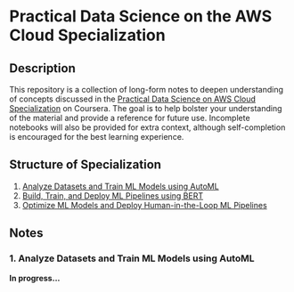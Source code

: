 # Practical Data Science on the AWS Cloud Specialization

## Description

This repository is a collection of long-form notes to deepen understanding of concepts discussed in the [Practical Data Science on AWS Cloud Specialization](https://www.coursera.org/specializations/practical-data-science) on Coursera. The goal is to help bolster your understanding of the material and provide a reference for future use. Incomplete notebooks will also be provided for extra context, although self-completion is encouraged for the best learning experience.

## Structure of Specialization

1. [Analyze Datasets and Train ML Models using AutoML](https://www.coursera.org/learn/automl-datasets-ml-models?specialization=practical-data-science)
2. [Build, Train, and Deploy ML Pipelines using BERT](https://www.coursera.org/learn/ml-pipelines-bert?specialization=practical-data-science)
3. [Optimize ML Models and Deploy Human-in-the-Loop ML Pipelines](https://www.coursera.org/learn/ml-models-human-in-the-loop-pipelines?specialization=practical-data-science)

## Notes

### 1. Analyze Datasets and Train ML Models using AutoML


__In progress...__